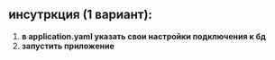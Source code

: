 ## инсутркция (1 вариант):
1. **в application.yaml указать свои настройки подключения к бд**
2. **запустить приложение**